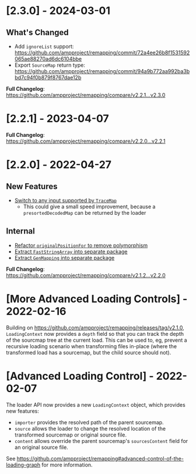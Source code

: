 # [2.3.0] - 2024-03-01

## What's Changed

- Add `ignoreList` support: https://github.com/ampproject/remapping/commit/72a4ee26b8f1531592065ae88270ad6dc6104bbe
- Export `SourceMap` return type: https://github.com/ampproject/remapping/commit/94a9b772aa992ba3bbd7c94f0b879f8767dae12b

**Full Changelog**: https://github.com/ampproject/remapping/compare/v2.2.1...v2.3.0

# [2.2.1] - 2023-04-07

**Full Changelog**: https://github.com/ampproject/remapping/compare/v2.2.0...v2.2.1

# [2.2.0] - 2022-04-27

## New Features

- [Switch to any input supported by `TraceMap`](https://github.com/ampproject/remapping/commit/13c44eb94bd47db5a994f0e3ad83b3e09598dfdc)
  - This could give a small speed improvement, because a `presortedDecodedMap` can be returned by the loader

## Internal

- [Refactor `originalPositionFor` to remove polymorphism](https://github.com/ampproject/remapping/commit/cfa1c9bf8a88449b778eaea79602381f48ca8087)
- [Extract `FastStringArray` into separate package](https://github.com/ampproject/remapping/commit/5285f275babc03c8495e6efa73176d87acb5beea)
- [Extract `GenMapping` into separate package](https://github.com/ampproject/remapping/pull/171)

**Full Changelog**: https://github.com/ampproject/remapping/compare/v2.1.2...v2.2.0

# [More Advanced Loading Controls] - 2022-02-16

Building on https://github.com/ampproject/remapping/releases/tag/v2.1.0, `LoadingContext` now provides a `depth` field so that you can track the depth of the sourcmap tree at the current load. This can be used to, eg, prevent a recursive loading scenario when transforming files in-place (where the transformed load has a sourcemap, but the child source should not).

# [Advanced Loading Control] - 2022-02-07

The loader API now provides a new `LoadingContext` object, which provides new features:

- `importer` provides the resolved path of the parent sourcemap.
- `source` allows the loader to change the resolved location of the transformed sourcemap or original source file.
- `content` allows override the parent sourcemap's `sourcesContent` field for an original source file.

See https://github.com/ampproject/remapping#advanced-control-of-the-loading-graph for more information.
